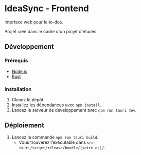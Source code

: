 # IdeaSync - Frontend

Interface web pour le to-dos.

Projet créé dans le cadre d'un projet d'études.

## Développement

### Prérequis

- [Node.js](https://nodejs.org/en/download/current)
- [Rust](https://www.rust-lang.org/tools/install)

### Installation

1. Clonez le dépôt.
2. Installez les dépendances avec `npm install`.
3. Lancez le serveur de développement avec `npm run tauri dev`.

## Déploiement

1. Lancez la commande `npm run tauri build`.
   - Vous trouverez l'exécutable dans `src-tauri/target/release/bundle/[votre_os]/`.
